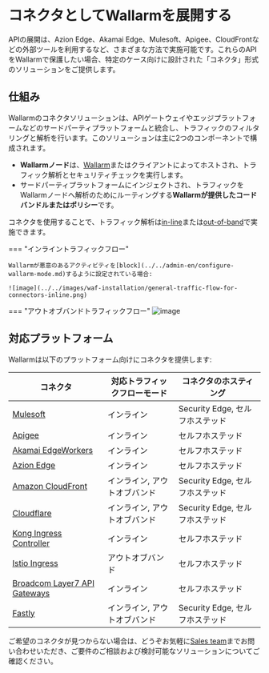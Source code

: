 # コネクタとしてWallarmを展開する

APIの展開は、Azion Edge、Akamai Edge、Mulesoft、Apigee、CloudFrontなどの外部ツールを利用するなど、さまざまな方法で実施可能です。これらのAPIをWallarmで保護したい場合、特定のケース向けに設計された「コネクタ」形式のソリューションをご提供します。

## 仕組み

Wallarmのコネクタソリューションは、APIゲートウェイやエッジプラットフォームなどのサードパーティプラットフォームと統合し、トラフィックのフィルタリングと解析を行います。このソリューションは主に2つのコンポーネントで構成されます。

* **Wallarmノード**は、[Wallarm](../se-connector.md)またはクライアントによってホストされ、トラフィック解析とセキュリティチェックを実行します。
* サードパーティプラットフォームにインジェクトされ、トラフィックをWallarmノードへ解析のためにルーティングする**Wallarmが提供したコードバンドルまたはポリシー**です。

コネクタを使用することで、トラフィック解析は[in-line](../inline/overview.md)または[out-of-band](../oob/overview.md)で実施できます。

=== "インライントラフィックフロー"

    Wallarmが悪意のあるアクティビティを[block](../../admin-en/configure-wallarm-mode.md)するように設定されている場合:

    ![image](../../images/waf-installation/general-traffic-flow-for-connectors-inline.png)
=== "アウトオブバンドトラフィックフロー"
    ![image](../../images/waf-installation/general-traffic-flow-for-connectors-oob.png)

## 対応プラットフォーム

Wallarmは以下のプラットフォーム向けにコネクタを提供します:

| コネクタ | 対応トラフィックフローモード | コネクタのホスティング |
| --- | ---- | ---- |
| [Mulesoft](mulesoft.md) | インライン | Security Edge, セルフホステッド |
| [Apigee](apigee.md) | インライン | セルフホステッド |
| [Akamai EdgeWorkers](akamai-edgeworkers.md) | インライン | セルフホステッド |
| [Azion Edge](azion-edge.md) | インライン | セルフホステッド |
| [Amazon CloudFront](aws-lambda.md) | インライン, アウトオブバンド | Security Edge, セルフホステッド |
| [Cloudflare](cloudflare.md) | インライン, アウトオブバンド | Security Edge, セルフホステッド |
| [Kong Ingress Controller](kong-api-gateway.md) | インライン | セルフホステッド |
| [Istio Ingress](istio.md) | アウトオブバンド | セルフホステッド |
| [Broadcom Layer7 API Gateways](layer7-api-gateway.md) | インライン | セルフホステッド |
| [Fastly](fastly.md) | インライン, アウトオブバンド | Security Edge, セルフホステッド |

ご希望のコネクタが見つからない場合は、どうぞお気軽に[Sales team](mailto:sales@wallarm.com)までお問い合わせいただき、ご要件のご相談および検討可能なソリューションについてご確認ください。